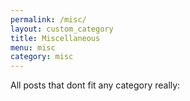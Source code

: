 ```yaml
---
permalink: /misc/
layout: custom_category
title: Miscellaneous
menu: misc
category: misc
---
```

All posts that dont fit any category really: